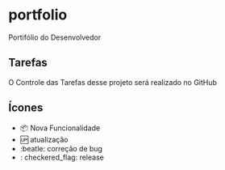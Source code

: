 # portfolio
Portifólio do Desenvolvedor

## Tarefas

O Controle das Tarefas desse projeto será realizado no GitHub

## Ícones

   - :package: Nova Funcionalidade
   - :up: atualização
   - :beatle: correção de bug
   - : checkered_flag: release